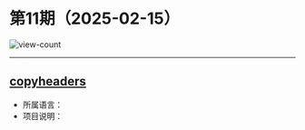 # 第11期（2025-02-15）

![view-count](https://count.getloli.com/@xiaoxuan6-weekly-20250215)

---
## [copyheaders](https://github.com/jin10086/copyheaders)
- 所属语言：
- 项目说明：
